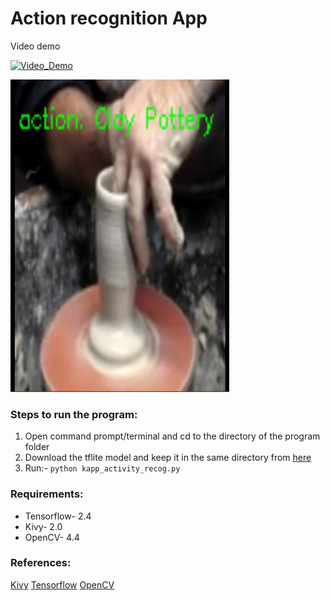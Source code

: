 # Action recognition App

Video demo

[![Video_Demo](https://img.youtube.com/vi/2e0dKyALA-w/0.jpg)](https://www.youtube.com/watch?v=2e0dKyALA-w)

<img src="https://github.com/computervisionpro/action-recognition/blob/main/activity-recognition.png" alt="Output" width="350" height="500">


### Steps to run the program:

1. Open command prompt/terminal and cd to the directory of the program folder
2. Download the tflite model and keep it in the same directory from [here](https://drive.google.com/file/d/1ycHzSzIm1ZO-CYfNyQtukLmOQVOfBVK3/view?usp=sharing)
3. Run:- `python kapp_activity_recog.py`



### Requirements:

- Tensorflow- 2.4
- Kivy- 2.0
- OpenCV- 4.4


### References:

[Kivy](http://inclem.net/pages/kivy-crash-course/)
[Tensorflow](https://www.tensorflow.org/lite)
[OpenCV](https://www.pyimagesearch.com/)
